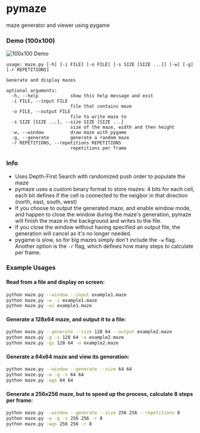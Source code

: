 # pymaze
maze generator and viewer using pygame

### Demo (100x100)

![100x100 Demo](https://i.imgur.com/S7hsELS.gif)

```
usage: maze.py [-h] [-i FILE] [-o FILE] [-s SIZE [SIZE ...]] [-w] [-g] [-r REPETITIONS]

Generate and display mazes

optional arguments:
  -h, --help            show this help message and exit
  -i FILE, --input FILE
                        file that contains maze
  -o FILE, --output FILE
                        file to write maze to
  -s SIZE [SIZE ...], --size SIZE [SIZE ...]
                        size of the maze, width and then height
  -w, --window          draw maze with pygame
  -g, --generate        generate a random maze
  -r REPETITIONS, --repetitions REPETITIONS
                        repetitions per frame
```

### Info

* Uses Depth-First Search with randomized push order to populate the maze
* pymaze uses a custom binary format to store mazes: 4 bits for each cell, each bit defines if the cell is connected to the neigbor in that direction (north, east, south, west)
* If you choose to output the generated maze, and enable window mode, and happen to close the window during the maze's generation, pymaze will finish the maze in the background and writes to the file.
* If you close the window without having specified an output file, the generation will cancel as it's no longer needed.
* pygame is slow, so for big mazes simply don't include the `-w` flag. Another option is the `-r` flag, which defines how many steps to calculate per frame.

### Example Usages

#### Read from a file and display on screen:

```sh
python maze.py --window --input example1.maze
python maze.py -w -i example1.maze
python maze.py -wi example1.maze
```

#### Generate a 128x64 maze, and output it to a file:

```sh
python maze.py --generate --size 128 64 --output example2.maze
python maze.py -g -s 128 64 -o example2.maze
python maze.py -gs 128 64 -o example2.maze
```

#### Generate a 64x64 maze and view its generation:

```sh
python maze.py --window --generate --size 64 64
python maze.py -w -g -s 64 64
python maze.py -wgs 64 64
```

#### Generate a 256x256 maze, but to speed up the process, calculate 8 steps per frame:

```sh
python maze.py --window --generate --size 256 256 --repetitions 8
python maze.py -w -g -s 256 256 -r 8
python maze.py -wgs 256 256 -r 8
```